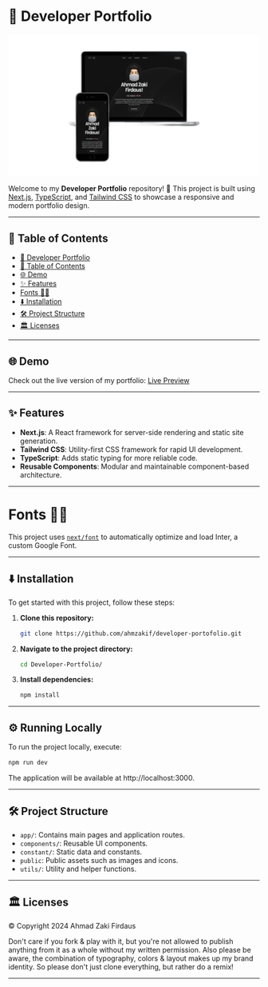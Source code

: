 # 🚀 Developer Portfolio 

[![Site preview](/public/images/portofolio-thumbnail.png)](https://ahmzakif.vercel.app/)

Welcome to my **Developer Portfolio** repository! 🚀 This project is built using [Next.js](https://nextjs.org/), [TypeScript](https://www.typescriptlang.org/), and [Tailwind CSS](https://tailwindcss.com) to showcase a responsive and modern portfolio design.

---


## 📜 Table of Contents

- [🚀 Developer Portfolio](#-developer-portfolio)
- [📜 Table of Contents](#-table-of-contents)
- [🌐 Demo](#-demo)
- [✨ Features](#-features)
- [Fonts ✍🏻](#fonts-)
- [⬇️ Installation](#️-installation)
- [🛠️ Project Structure](#️-project-structure)
- [🏛 Licenses](#-licenses)

---

## 🌐 Demo

Check out the live version of my portfolio: [Live Preview](https://ahmzakif.vercel.app/)

---

## ✨ Features

- **Next.js**: A React framework for server-side rendering and static site generation.
- **Tailwind CSS**: Utility-first CSS framework for rapid UI development.
- **TypeScript**: Adds static typing for more reliable code.
- **Reusable Components**: Modular and maintainable component-based architecture.

---

# Fonts ✍🏻

This project uses [`next/font`](https://nextjs.org/docs/basic-features/font-optimization) to automatically optimize and load Inter, a custom Google Font.

---

## ⬇️ Installation

To get started with this project, follow these steps:

1. **Clone this repository:**

   ```bash
   git clone https://github.com/ahmzakif/developer-portofolio.git

2. **Navigate to the project directory:**

    ```bash
    cd Developer-Portfolio/

3. **Install dependencies:**
   
   ```bash
   npm install

---

## ⚙️ Running Locally

To run the project locally, execute:
```bash
npm run dev
```

The application will be available at http://localhost:3000.

---

## 🛠️ Project Structure

 - `app/`: Contains main pages and application routes.
 - `components/`: Reusable UI components.
 - `constant/`: Static data and constants.
 - `public`: Public assets such as images and icons.
 - `utils/`: Utility and helper functions.

---

## 🏛 Licenses

© Copyright 2024 Ahmad Zaki Firdaus

Don't care if you fork & play with it, but you're not allowed to publish anything from it as a whole without my written permission. Also please be aware, the combination of typography, colors & layout makes up my brand identity. So please don't just clone everything, but rather do a remix!

---
